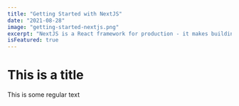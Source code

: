 ```yaml
---
title: "Getting Started with NextJS"
date: "2021-08-28"
image: "getting-started-nextjs.png"
excerpt: "NextJS is a React framework for production - it makes building fullstack React Apps and sites a breeze and ships with built-in SSR."
isFeatured: true
---
```


# This is a title

This is some regular text
